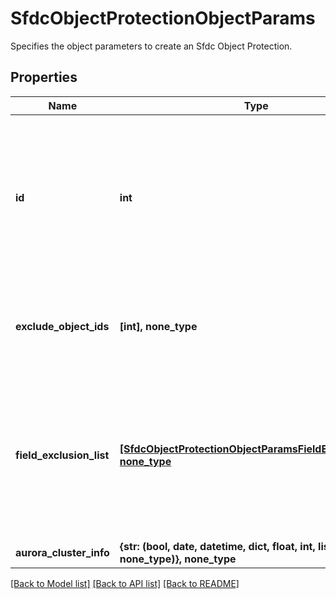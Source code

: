 # SfdcObjectProtectionObjectParams

Specifies the object parameters to create an Sfdc Object Protection.

## Properties
Name | Type | Description | Notes
------------ | ------------- | ------------- | -------------
**id** | **int** | Specifies the id of the Sfdc Org being protected. This cannot be the id of a leaf level object. By default, the Sfdc Org is auto-protected. | 
**exclude_object_ids** | **[int], none_type** | Specifies the ids of the objects to be excluded in the Object Protection. | [optional] 
**field_exclusion_list** | [**[SfdcObjectProtectionObjectParamsFieldExclusionList], none_type**](SfdcObjectProtectionObjectParamsFieldExclusionList.md) | Specifies the list of field names to be excluded in an Sfdc object. A user can specify multiple such entries in this list. | [optional] 
**aurora_cluster_info** | **{str: (bool, date, datetime, dict, float, int, list, str, none_type)}, none_type** |  | [optional] 

[[Back to Model list]](../README.md#documentation-for-models) [[Back to API list]](../README.md#documentation-for-api-endpoints) [[Back to README]](../README.md)


